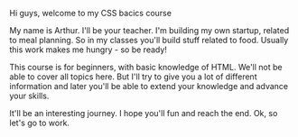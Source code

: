 Hi guys, welcome to my CSS bacics course

My name is Arthur. I'll be your teacher.
I'm building my own startup, related to meal planning.
So in my classes you'll build stuff related to food.
Usually this work makes me hungry - so be ready!

This course is for beginners, with basic knowledge of HTML.
We'll not be able to cover all topics here. But I'll try to give you a lot of different information and later you'll be able to extend your knowledge
and advance your skills.

It'll be an interesting journey. I hope you'll fun and reach the end. Ok, so let's go to work.
